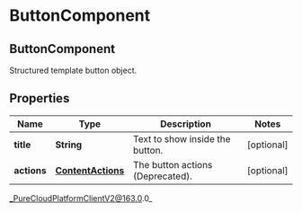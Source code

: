 # ButtonComponent

## ButtonComponent
Structured template button object.

## Properties

|Name | Type | Description | Notes|
|------------ | ------------- | ------------- | -------------|
| **title** | **String** | Text to show inside the button. | [optional] |
| **actions** | [**ContentActions**](ContentActions) | The button actions (Deprecated). | [optional] |



_PureCloudPlatformClientV2@163.0.0_
